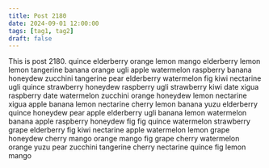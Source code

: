 ```yaml
---
title: Post 2180
date: 2024-09-01 12:00:00
tags: [tag1, tag2]
draft: false
---
```

This is post 2180.
quince
elderberry
orange
lemon
mango
elderberry
lemon
lemon
tangerine
banana
orange
ugli
apple
watermelon
raspberry
banana
honeydew
zucchini
tangerine
pear
elderberry
watermelon
fig
kiwi
nectarine
ugli
quince
strawberry
honeydew
raspberry
ugli
strawberry
kiwi
date
xigua
raspberry
date
watermelon
zucchini
orange
honeydew
lemon
nectarine
xigua
apple
banana
lemon
nectarine
cherry
lemon
banana
yuzu
elderberry
quince
honeydew
pear
apple
elderberry
ugli
banana
lemon
watermelon
banana
apple
raspberry
honeydew
fig
fig
quince
watermelon
strawberry
grape
elderberry
fig
kiwi
nectarine
apple
watermelon
lemon
grape
honeydew
cherry
mango
orange
mango
fig
grape
cherry
watermelon
orange
yuzu
pear
zucchini
tangerine
cherry
nectarine
quince
fig
lemon
mango
